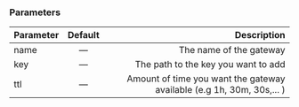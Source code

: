 


### Parameters


|		Parameter 		   |	Default		|   Description    |
|--------------------------|:--------------:| ----------------:|
|name 					   |		—		|The name of the gateway|
|key	   | 	—		| The path to the key you want to add|
|ttl	 	   |	—	| Amount of time you want the gateway available (e.g 1h, 30m, 30s,... )|

